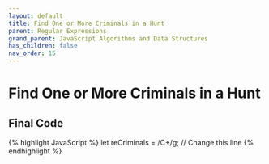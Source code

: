 ```yaml
---
layout: default
title: Find One or More Criminals in a Hunt
parent: Regular Expressions
grand_parent: JavaScript Algorithms and Data Structures
has_children: false
nav_order: 15
---
```

# Find One or More Criminals in a Hunt

## Final Code

{% highlight JavaScript %}
let reCriminals = /C+/g; // Change this line
{% endhighlight %}